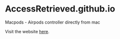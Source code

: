 # AccessRetrieved.github.io
Macpods - Airpods controller directly from mac

Visit the website [here](https://accessretrieved.github.io/Macpods/app.html).
